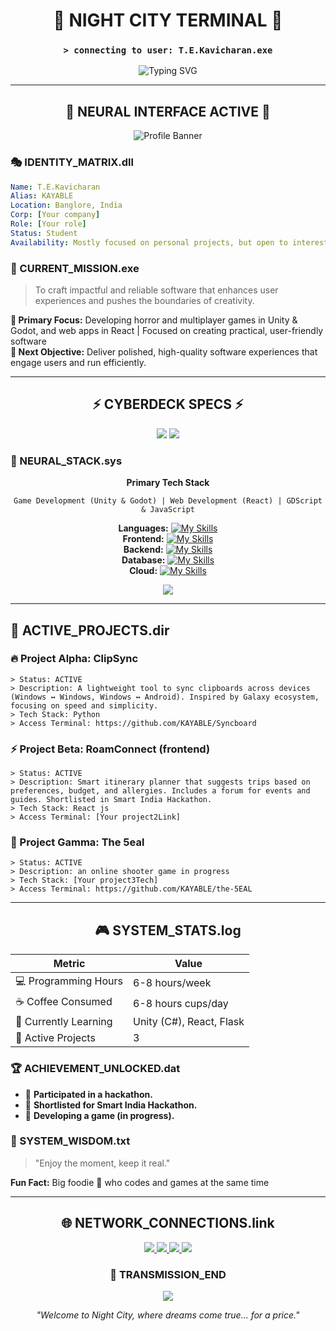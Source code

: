 <div align="center">

# 🌃 NIGHT CITY TERMINAL 🌃
### `> connecting to user: T.E.Kavicharan.exe`

<img src="https://readme-typing-svg.herokuapp.com?font=Orbitron&size=24&pause=1000&color=FF00FF&center=true&vCenter=true&width=435&lines=Welcome+to+Night+City;an overambitious engineering student;T.E.Kavicharan;System+Status%3A+Student" alt="Typing SVG" />

</div>

---

<div align="center">

## 🔮 NEURAL INTERFACE ACTIVE 🔮

<div align="center">
  <img src="https://capsule-render.vercel.app/api?type=waving&color=0:FF0080,25:FF0040,50:8000FF,75:0080FF,100:00FFFF&height=320&section=header&text=T.E.Kavicharan&fontSize=60&fontColor=00FFFF&animation=twinkling&fontAlignY=30&desc=engineering student who loves building games and tools that make life easier.&descAlignY=65&descSize=20&stroke=FF0080&strokeWidth=2&textBg=true" alt="Profile Banner" />
</div>

</div>

### 🎭 IDENTITY_MATRIX.dll
```yaml
Name: T.E.Kavicharan
Alias: KAYABLE
Location: Banglore, India
Corp: [Your company]
Role: [Your role]
Status: Student
Availability: Mostly focused on personal projects, but open to interesting collaborations
```

### 💫 CURRENT_MISSION.exe
> To craft impactful and reliable software that enhances user experiences and pushes the boundaries of creativity.

**🎯 Primary Focus:** Developing horror and multiplayer games in Unity & Godot, and web apps in React | Focused on creating practical, user-friendly software  
**🚀 Next Objective:** Deliver polished, high-quality software experiences that engage users and run efficiently.

---

<div align="center">

## ⚡ CYBERDECK SPECS ⚡

<img src="https://github-readme-stats.vercel.app/api?username=[Your username]&show_icons=true&theme=synthwave&hide_border=true&bg_color=0d1117&title_color=ff00ff&icon_color=00ffff&text_color=ffffff" />

<img src="https://github-readme-streak-stats.herokuapp.com/?user=T.E.Kavicharan&theme=neon-dark&hide_border=true&background=0d1117&stroke=ff00ff&ring=00ffff&fire=ff6600&currStreakLabel=ff00ff" />

</div>

### 🧠 NEURAL_STACK.sys
<div align="center">

**Primary Tech Stack**
```
Game Development (Unity & Godot) | Web Development (React) | GDScript & JavaScript
```

**Languages:** [![My Skills](https://skillicons.dev/icons?i=react,js,ts,tailwindcss,vite,python,flask,mysql,mongodb,firebase,oracle,docker,linux,ubuntu,figma,numpy,jupyter,git,github,vscode,postman,vim,discord)](https://skillicons.dev)  
**Frontend:** [![My Skills](https://skillicons.dev/icons?i=react,js,ts,tailwindcss,vite)](https://skillicons.dev)  
**Backend:** [![My Skills](https://skillicons.dev/icons?i=python,flask)](https://skillicons.dev)  
**Database:** [![My Skills](https://skillicons.dev/icons?i=mysql,mongodb,firebase,oracle)](https://skillicons.dev)  
**Cloud:** [![My Skills](https://skillicons.dev/icons?i=docker,linux,ubuntu)](https://skillicons.dev)

<img src="https://skillicons.dev/icons?i=js,ts,react,nodejs,python,docker,aws,mongodb&theme=dark" />

</div>

---

## 🌆 ACTIVE_PROJECTS.dir

### 🔥 Project Alpha: ClipSync
```
> Status: ACTIVE
> Description: A lightweight tool to sync clipboards across devices (Windows ↔ Windows, Windows ↔ Android). Inspired by Galaxy ecosystem, focusing on speed and simplicity.
> Tech Stack: Python
> Access Terminal: https://github.com/KAYABLE/Syncboard
```

### ⚡ Project Beta: RoamConnect (frontend)
```
> Status: ACTIVE  
> Description: Smart itinerary planner that suggests trips based on preferences, budget, and allergies. Includes a forum for events and guides. Shortlisted in Smart India Hackathon.
> Tech Stack: React js
> Access Terminal: [Your project2Link]
```

### 🌟 Project Gamma: The 5eal
```
> Status: ACTIVE
> Description: an online shooter game in progress 
> Tech Stack: [Your project3Tech]
> Access Terminal: https://github.com/KAYABLE/the-5EAL
```

---

<div align="center">

## 🎮 SYSTEM_STATS.log

| Metric | Value |
|--------|-------|
| 💻 Programming Hours | 6-8 hours/week |
| ☕ Coffee Consumed | 6-8 hours cups/day |
| 🔄 Currently Learning | Unity (C#), React, Flask |
| 🎯 Active Projects | 3 |

</div>

### 🏆 ACHIEVEMENT_UNLOCKED.dat
- 🥇 **Participated in a hackathon.**
- 🥈 **Shortlisted for Smart India Hackathon.**
- 🥉 **Developing a game (in progress).**

### 💭 SYSTEM_WISDOM.txt
> "Enjoy the moment, keep it real."

**Fun Fact:** Big foodie 🍕 who codes and games at the same time

---

<div align="center">

## 🌐 NETWORK_CONNECTIONS.link

<a href="https://linkedin.com/in/kavicharan-elangovan-16036b306">
  <img src="https://img.shields.io/badge/LinkedIn-0077B5?style=for-the-badge&logo=linkedin&logoColor=white&labelColor=0d1117&color=ff00ff" />
</a>
<a href="https://twitter.com/[Your twitter]">
  <img src="https://img.shields.io/badge/Twitter-1DA1F2?style=for-the-badge&logo=twitter&logoColor=white&labelColor=0d1117&color=00ffff" />
</a>
<a href="[Your portfolio]">
  <img src="https://img.shields.io/badge/Portfolio-FF5722?style=for-the-badge&logo=safari&logoColor=white&labelColor=0d1117&color=ff6600" />
</a>
<a href="mailto:kavicharan.elangovan@gmail.com">
  <img src="https://img.shields.io/badge/Email-D14836?style=for-the-badge&logo=gmail&logoColor=white&labelColor=0d1117&color=ff00ff" />
</a>

### 📡 TRANSMISSION_END

<img src="https://capsule-render.vercel.app/api?type=waving&color=gradient&customColorList=12&height=100&section=footer&animation=twinkling" />

*"Welcome to Night City, where dreams come true... for a price."*

</div>
